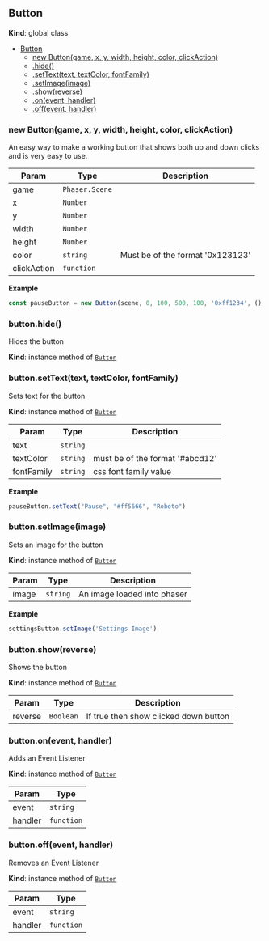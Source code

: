 <a name="Button"></a>

## Button
**Kind**: global class  

* [Button](#Button)
    * [new Button(game, x, y, width, height, color, clickAction)](#new_Button_new)
    * [.hide()](#Button+hide)
    * [.setText(text, textColor, fontFamily)](#Button+setText)
    * [.setImage(image)](#Button+setImage)
    * [.show(reverse)](#Button+show)
    * [.on(event, handler)](#Button+on)
    * [.off(event, handler)](#Button+off)

<a name="new_Button_new"></a>

### new Button(game, x, y, width, height, color, clickAction)
An easy way to make a working button that shows both up and down clicks and is very easy to use.


| Param | Type | Description |
| --- | --- | --- |
| game | <code>Phaser.Scene</code> |  |
| x | <code>Number</code> |  |
| y | <code>Number</code> |  |
| width | <code>Number</code> |  |
| height | <code>Number</code> |  |
| color | <code>string</code> | Must be of the format '0x123123' |
| clickAction | <code>function</code> |  |

**Example**  
```js
const pauseButton = new Button(scene, 0, 100, 500, 100, '0xff1234', () => { myGame.pause() } )
```
<a name="Button+hide"></a>

### button.hide()
Hides the button

**Kind**: instance method of [<code>Button</code>](#Button)  
<a name="Button+setText"></a>

### button.setText(text, textColor, fontFamily)
Sets text for the button

**Kind**: instance method of [<code>Button</code>](#Button)  

| Param | Type | Description |
| --- | --- | --- |
| text | <code>string</code> |  |
| textColor | <code>string</code> | must be of the format '#abcd12' |
| fontFamily | <code>string</code> | css font family value |

**Example**  
```js
pauseButton.setText("Pause", "#ff5666", "Roboto")
```
<a name="Button+setImage"></a>

### button.setImage(image)
Sets an image for the button

**Kind**: instance method of [<code>Button</code>](#Button)  

| Param | Type | Description |
| --- | --- | --- |
| image | <code>string</code> | An image loaded into phaser |

**Example**  
```js
settingsButton.setImage('Settings Image')
```
<a name="Button+show"></a>

### button.show(reverse)
Shows the button

**Kind**: instance method of [<code>Button</code>](#Button)  

| Param | Type | Description |
| --- | --- | --- |
| reverse | <code>Boolean</code> | If true then show clicked down button |

<a name="Button+on"></a>

### button.on(event, handler)
Adds an Event Listener

**Kind**: instance method of [<code>Button</code>](#Button)  

| Param | Type |
| --- | --- |
| event | <code>string</code> | 
| handler | <code>function</code> | 

<a name="Button+off"></a>

### button.off(event, handler)
Removes an Event Listener

**Kind**: instance method of [<code>Button</code>](#Button)  

| Param | Type |
| --- | --- |
| event | <code>string</code> | 
| handler | <code>function</code> | 

